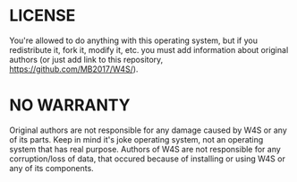 # LICENSE

You're allowed to do anything with this operating system, but if you redistribute it, fork it, modify it, etc. you must add information about original authors (or just add link to this repository, https://github.com/MB2017/W4S/).

# NO WARRANTY

Original authors are not responsible for any damage caused by W4S or any of its parts. Keep in mind it's joke operating system, not an operating system that has real purpose. Authors of W4S are not responsible for any corruption/loss of data, that occured because of installing or using W4S or any of its components.

